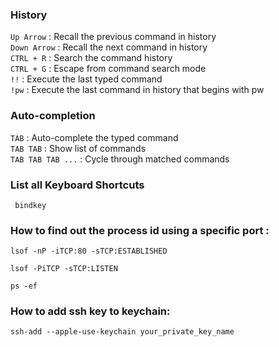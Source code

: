 ### History
`Up Arrow` : Recall the previous command in history  
`Down Arrow` : Recall the next command in history  
`CTRL + R` : Search the command history  
`CTRL + G` : Escape from command search mode  
`!!` : Execute the last typed command  
`!pw` : Execute the last command in history that begins with pw
### Auto-completion
`TAB` : Auto-complete the typed command  
`TAB TAB` : Show list of commands  
`TAB TAB TAB ...` : Cycle through matched commands
### List all Keyboard Shortcuts
` bindkey`


### How to find out the process id using a specific port :

```shell
lsof -nP -iTCP:80 -sTCP:ESTABLISHED

lsof -PiTCP -sTCP:LISTEN

ps -ef
```

### How to add ssh key to keychain:

```shell
ssh-add --apple-use-keychain your_private_key_name

```
